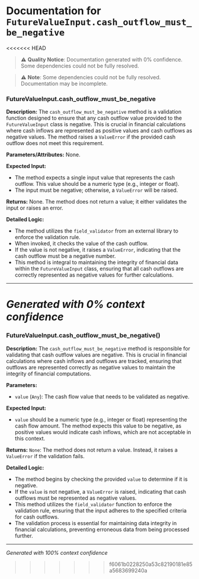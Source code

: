 # Documentation for `FutureValueInput.cash_outflow_must_be_negative`

<<<<<<< HEAD
> ⚠️ **Quality Notice**: Documentation generated with 0% confidence. Some dependencies could not be fully resolved.


> ⚠️ **Note**: Some dependencies could not be fully resolved. Documentation may be incomplete.
### FutureValueInput.cash_outflow_must_be_negative

**Description:**
The `cash_outflow_must_be_negative` method is a validation function designed to ensure that any cash outflow value provided to the `FutureValueInput` class is negative. This is crucial in financial calculations where cash inflows are represented as positive values and cash outflows as negative values. The method raises a `ValueError` if the provided cash outflow does not meet this requirement.

**Parameters/Attributes:**
None.

**Expected Input:**
- The method expects a single input value that represents the cash outflow. This value should be a numeric type (e.g., integer or float).
- The input must be negative; otherwise, a `ValueError` will be raised.

**Returns:**
None. The method does not return a value; it either validates the input or raises an error.

**Detailed Logic:**
- The method utilizes the `field_validator` from an external library to enforce the validation rule.
- When invoked, it checks the value of the cash outflow.
- If the value is not negative, it raises a `ValueError`, indicating that the cash outflow must be a negative number.
- This method is integral to maintaining the integrity of financial data within the `FutureValueInput` class, ensuring that all cash outflows are correctly represented as negative values for further calculations.

---
*Generated with 0% context confidence*
=======
### FutureValueInput.cash_outflow_must_be_negative()

**Description:**
The `cash_outflow_must_be_negative` method is responsible for validating that cash outflow values are negative. This is crucial in financial calculations where cash inflows and outflows are tracked, ensuring that outflows are represented correctly as negative values to maintain the integrity of financial computations.

**Parameters:**
- `value` (`Any`): The cash flow value that needs to be validated as negative.

**Expected Input:**
- `value` should be a numeric type (e.g., integer or float) representing the cash flow amount. The method expects this value to be negative, as positive values would indicate cash inflows, which are not acceptable in this context.

**Returns:**
`None`: The method does not return a value. Instead, it raises a `ValueError` if the validation fails.

**Detailed Logic:**
- The method begins by checking the provided `value` to determine if it is negative.
- If the `value` is not negative, a `ValueError` is raised, indicating that cash outflows must be represented as negative values.
- This method utilizes the `field_validator` function to enforce the validation rule, ensuring that the input adheres to the specified criteria for cash outflows.
- The validation process is essential for maintaining data integrity in financial calculations, preventing erroneous data from being processed further.

---
*Generated with 100% context confidence*
>>>>>>> f6061b0228250a53c82190181e85a5683699240a
